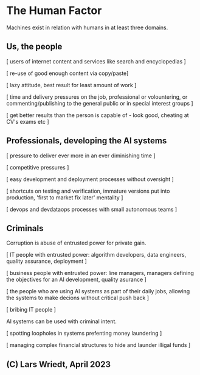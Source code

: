 # The Human Factor

Machines exist in relation with humans in at least three domains.

## Us, the people

[ users of internet content and services like search and encyclopedias ]

[ re-use of good enough content via copy/paste]

[ lazy attitude, best result for least amount of work ]

[ time and delivery pressures on the job, professional or volountering, or commenting/publishing to the general public or in special interest groups ]

[ get better results than the person is capable of - look good, cheating at CV's exams etc ]


## Professionals, developing the AI systems

[ pressure to deliver ever more in an ever diminishing time ]

[ competitive pressures ]

[ easy development and deployment processes without oversight ]

[ shortcuts on testing and verification, immature versions put into production, 'first to market fix later' mentality ]

[ devops and devdataops processes with small autonomous teams ]

## Criminals

Corruption is abuse of entrusted power for private gain.

[ IT people with entrusted power: algorithm developers, data engineers, quality assurance, deployment ]

[ business people with entrusted power: line managers, managers defining the objectives for an AI development, quality asurance ]

[ the people who are using AI systems as part of their daily jobs, allowing the systems to make decions without critical push back ] 

[ bribing IT people ]

AI systems can be used with criminal intent.

[ spotting loopholes in systems prefenting money laundering ]

[ managing complex financial structures to hide and launder illigal funds ]





## (C) Lars Wriedt, April 2023
